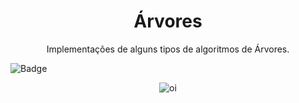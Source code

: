 <h1 align="center">
    <a> Árvores </a>
</h1>
<p align="center"> Implementações de alguns tipos de algoritmos de Árvores.</p>

![Badge](https://img.shields.io/badge/Linguagem-C-F1CB7B)


<center>
  
  ![oi](https://user-images.githubusercontent.com/65466643/143596914-a1962f23-7386-46c8-89e6-0cc4232f5ddd.png)
  
</center>

